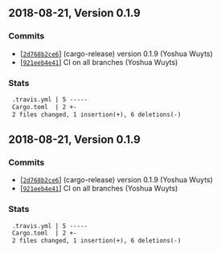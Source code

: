 ## 2018-08-21, Version 0.1.9
### Commits
- [[`2d768b2ce6`](https://github.com/yoshuawuyts/github-templates/commit/2d768b2ce6e4361eff21adfcdd270e72577fe0b6)] (cargo-release) version 0.1.9 (Yoshua Wuyts)
- [[`921eeb4e41`](https://github.com/yoshuawuyts/github-templates/commit/921eeb4e41daefca479a32a22e28ec7cfc10deb8)] CI on all branches (Yoshua Wuyts)

### Stats
```diff
 .travis.yml | 5 -----
 Cargo.toml  | 2 +-
 2 files changed, 1 insertion(+), 6 deletions(-)
```


## 2018-08-21, Version 0.1.9
### Commits
- [[`2d768b2ce6`](https://github.com/yoshuawuyts/github-templates/commit/2d768b2ce6e4361eff21adfcdd270e72577fe0b6)] (cargo-release) version 0.1.9 (Yoshua Wuyts)
- [[`921eeb4e41`](https://github.com/yoshuawuyts/github-templates/commit/921eeb4e41daefca479a32a22e28ec7cfc10deb8)] CI on all branches (Yoshua Wuyts)

### Stats
```diff
 .travis.yml | 5 -----
 Cargo.toml  | 2 +-
 2 files changed, 1 insertion(+), 6 deletions(-)
```
